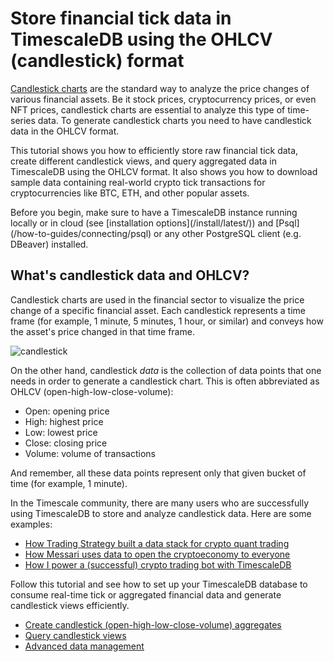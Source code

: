 # Store financial tick data in TimescaleDB using the OHLCV (candlestick) format
[Candlestick charts][charts] are the standard way to analyze the price changes of
various financial assets. Be it stock prices, cryptocurrency prices, or even
NFT prices, candlestick charts are essential to analyze this type of time-series
data. To generate candlestick charts you need to have candlestick data in
the OHLCV format. 

This tutorial shows you how to efficiently store raw financial tick
data, create different candlestick views, and query aggregated data in
TimescaleDB using the OHLCV format. It also shows you how to download sample
data containing real-world crypto tick transactions for cryptocurrencies like
BTC, ETH, and other popular assets.

<highlight type="note">
Before you begin, make sure to have a TimescaleDB instance running locally or
in cloud (see [installation options](/install/latest/)) and
[Psql](/how-to-guides/connecting/psql) or any other PostgreSQL
client (e.g. DBeaver) installed.
</highlight>

## What's candlestick data and OHLCV?
Candlestick charts are used in the financial sector to visualize the price
change of a specific financial asset. Each candlestick represents a time
frame (for example, 1 minute, 5 minutes, 1 hour, or similar) and conveys how the asset's
price changed in that time frame.

![candlestick](https://assets.timescale.com/docs/images/tutorials/intraday-stock-analysis/candlestick_fig.png)

On the other hand, candlestick *data* is the collection of data points that
one needs in order to generate a candlestick chart. This is often abbreviated
as OHLCV (open-high-low-close-volume):

* Open: opening price
* High: highest price 
* Low: lowest price 
* Close: closing price
* Volume: volume of transactions

And remember, all these data points represent only that given bucket of time
(for example, 1 minute).

In the Timescale community, there are many users who are successfully using
TimescaleDB to store and analyze candlestick data. Here are some examples:
* [How Trading Strategy built a data stack for crypto quant trading][trading-strategy]
* [How Messari uses data to open the cryptoeconomy to everyone][messari]
* [How I power a (successful) crypto trading bot with TimescaleDB][bot]

Follow this tutorial and see how to set up your TimescaleDB database to consume real-time tick or aggregated financial data and generate candlestick views efficiently.

* [Create candlestick (open-high-low-close-volume) aggregates][create]
* [Query candlestick views][query]
* [Advanced data management][manage]


[charts]: https://www.investopedia.com/terms/c/candlestick.asp
[trading-strategy]: https://www.timescale.com/blog/how-trading-strategy-built-a-data-stack-for-crypto-quant-trading/
[messari]: https://www.timescale.com/blog/how-messari-uses-data-to-open-the-cryptoeconomy-to-everyone/
[bot]: https://www.timescale.com/blog/how-i-power-a-successful-crypto-trading-bot-with-timescaledb/
[install-timescale]: /install/latest/
[psql-install]: /how-to-guides/connecting/psql
[create]: /tutorials/financial-candlestick-tick-data/create-candlestick-aggregates
[query]: /tutorials/financial-candlestick-tick-data/query-candlestick-views
[manage]: /tutorials/financial-candlestick-tick-data/advanced-data-management